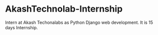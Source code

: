 # AkashTechnolab-Internship
Intern at Akash Techonalabs as Python Django web development.
It is 15 days Internship.
